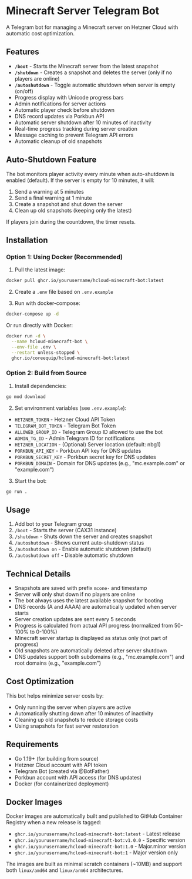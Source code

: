 # Minecraft Server Telegram Bot

A Telegram bot for managing a Minecraft server on Hetzner Cloud with automatic cost optimization.

## Features

- **`/boot`** - Starts the Minecraft server from the latest snapshot
- **`/shutdown`** - Creates a snapshot and deletes the server (only if no players are online)
- **`/autoshutdown`** - Toggle automatic shutdown when server is empty (on/off)
- Progress display with Unicode progress bars
- Admin notifications for server actions
- Automatic player check before shutdown
- DNS record updates via Porkbun API
- Automatic server shutdown after 10 minutes of inactivity
- Real-time progress tracking during server creation
- Message caching to prevent Telegram API errors
- Automatic cleanup of old snapshots

## Auto-Shutdown Feature

The bot monitors player activity every minute when auto-shutdown is enabled (default). If the server is empty for 10 minutes, it will:
1. Send a warning at 5 minutes
2. Send a final warning at 1 minute
3. Create a snapshot and shut down the server
4. Clean up old snapshots (keeping only the latest)

If players join during the countdown, the timer resets.

## Installation

### Option 1: Using Docker (Recommended)

1. Pull the latest image:
```bash
docker pull ghcr.io/yourusername/hcloud-minecraft-bot:latest
```

2. Create a `.env` file based on `.env.example`

3. Run with docker-compose:
```bash
docker-compose up -d
```

Or run directly with Docker:
```bash
docker run -d \
  --name hcloud-minecraft-bot \
  --env-file .env \
  --restart unless-stopped \
  ghcr.io/coreequip/hcloud-minecraft-bot:latest
```

### Option 2: Build from Source

1. Install dependencies:
```bash
go mod download
```

2. Set environment variables (see `.env.example`):
- `HETZNER_TOKEN` - Hetzner Cloud API Token
- `TELEGRAM_BOT_TOKEN` - Telegram Bot Token
- `ALLOWED_GROUP_ID` - Telegram Group ID allowed to use the bot
- `ADMIN_TG_ID` - Admin Telegram ID for notifications
- `HETZNER_LOCATION` - (Optional) Server location (default: nbg1)
- `PORKBUN_API_KEY` - Porkbun API key for DNS updates
- `PORKBUN_SECRET_KEY` - Porkbun secret key for DNS updates
- `PORKBUN_DOMAIN` - Domain for DNS updates (e.g., "mc.example.com" or "example.com")

3. Start the bot:
```bash
go run .
```

## Usage

1. Add bot to your Telegram group
2. `/boot` - Starts the server (CAX31 instance)
3. `/shutdown` - Shuts down the server and creates snapshot
4. `/autoshutdown` - Shows current auto-shutdown status
5. `/autoshutdown on` - Enable automatic shutdown (default)
6. `/autoshutdown off` - Disable automatic shutdown

## Technical Details

- Snapshots are saved with prefix `mcone-` and timestamp
- Server will only shut down if no players are online
- The bot always uses the latest available snapshot for booting
- DNS records (A and AAAA) are automatically updated when server starts
- Server creation updates are sent every 5 seconds
- Progress is calculated from actual API progress (normalized from 50-100% to 0-100%)
- Minecraft server startup is displayed as status only (not part of progress)
- Old snapshots are automatically deleted after server shutdown
- DNS updates support both subdomains (e.g., "mc.example.com") and root domains (e.g., "example.com")

## Cost Optimization

This bot helps minimize server costs by:
- Only running the server when players are active
- Automatically shutting down after 10 minutes of inactivity
- Cleaning up old snapshots to reduce storage costs
- Using snapshots for fast server restoration

## Requirements

- Go 1.19+ (for building from source)
- Hetzner Cloud account with API token
- Telegram Bot (created via @BotFather)
- Porkbun account with API access (for DNS updates)
- Docker (for containerized deployment)

## Docker Images

Docker images are automatically built and published to GitHub Container Registry when a new release is tagged:

- `ghcr.io/yourusername/hcloud-minecraft-bot:latest` - Latest release
- `ghcr.io/yourusername/hcloud-minecraft-bot:v1.0.0` - Specific version
- `ghcr.io/yourusername/hcloud-minecraft-bot:1.0` - Major.minor version
- `ghcr.io/yourusername/hcloud-minecraft-bot:1` - Major version only

The images are built as minimal scratch containers (~10MB) and support both `linux/amd64` and `linux/arm64` architectures.